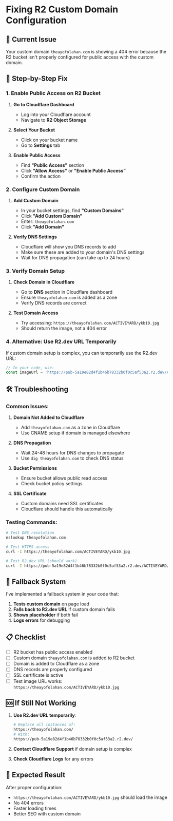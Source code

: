 # Fixing R2 Custom Domain Configuration

## 🚨 **Current Issue**
Your custom domain `theayofolahan.com` is showing a 404 error because the R2 bucket isn't properly configured for public access with the custom domain.

## 🔧 **Step-by-Step Fix**

### 1. **Enable Public Access on R2 Bucket**

1. **Go to Cloudflare Dashboard**
   - Log into your Cloudflare account
   - Navigate to **R2 Object Storage**

2. **Select Your Bucket**
   - Click on your bucket name
   - Go to **Settings** tab

3. **Enable Public Access**
   - Find **"Public Access"** section
   - Click **"Allow Access"** or **"Enable Public Access"**
   - Confirm the action

### 2. **Configure Custom Domain**

1. **Add Custom Domain**
   - In your bucket settings, find **"Custom Domains"**
   - Click **"Add Custom Domain"**
   - Enter: `theayofolahan.com`
   - Click **"Add Domain"**

2. **Verify DNS Settings**
   - Cloudflare will show you DNS records to add
   - Make sure these are added to your domain's DNS settings
   - Wait for DNS propagation (can take up to 24 hours)

### 3. **Verify Domain Setup**

1. **Check Domain in Cloudflare**
   - Go to **DNS** section in Cloudflare dashboard
   - Ensure `theayofolahan.com` is added as a zone
   - Verify DNS records are correct

2. **Test Domain Access**
   - Try accessing: `https://theayofolahan.com/ACTIVEYARD/ykb10.jpg`
   - Should return the image, not a 404 error

### 4. **Alternative: Use R2.dev URL Temporarily**

If custom domain setup is complex, you can temporarily use the R2.dev URL:

```javascript
// In your code, use:
const imageUrl = 'https://pub-5a19e82d4f1b46b78332b0f0c5af53a2.r2.dev/ACTIVEYARD/ykb10.jpg';
```

## 🛠️ **Troubleshooting**

### **Common Issues:**

1. **Domain Not Added to Cloudflare**
   - Add `theayofolahan.com` as a zone in Cloudflare
   - Use CNAME setup if domain is managed elsewhere

2. **DNS Propagation**
   - Wait 24-48 hours for DNS changes to propagate
   - Use `dig theayofolahan.com` to check DNS status

3. **Bucket Permissions**
   - Ensure bucket allows public read access
   - Check bucket policy settings

4. **SSL Certificate**
   - Custom domains need SSL certificates
   - Cloudflare should handle this automatically

### **Testing Commands:**

```bash
# Test DNS resolution
nslookup theayofolahan.com

# Test HTTPS access
curl -I https://theayofolahan.com/ACTIVEYARD/ykb10.jpg

# Test R2.dev URL (should work)
curl -I https://pub-5a19e82d4f1b46b78332b0f0c5af53a2.r2.dev/ACTIVEYARD/ykb10.jpg
```

## 🔄 **Fallback System**

I've implemented a fallback system in your code that:

1. **Tests custom domain** on page load
2. **Falls back to R2.dev URL** if custom domain fails
3. **Shows placeholder** if both fail
4. **Logs errors** for debugging

## 📋 **Checklist**

- [ ] R2 bucket has public access enabled
- [ ] Custom domain `theayofolahan.com` is added to R2 bucket
- [ ] Domain is added to Cloudflare as a zone
- [ ] DNS records are properly configured
- [ ] SSL certificate is active
- [ ] Test image URL works: `https://theayofolahan.com/ACTIVEYARD/ykb10.jpg`

## 🆘 **If Still Not Working**

1. **Use R2.dev URL temporarily**:
   ```bash
   # Replace all instances of:
   https://theayofolahan.com/
   # With:
   https://pub-5a19e82d4f1b46b78332b0f0c5af53a2.r2.dev/
   ```

2. **Contact Cloudflare Support** if domain setup is complex

3. **Check Cloudflare Logs** for any errors

## 🎯 **Expected Result**

After proper configuration:
- `https://theayofolahan.com/ACTIVEYARD/ykb10.jpg` should load the image
- No 404 errors
- Faster loading times
- Better SEO with custom domain
